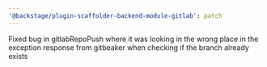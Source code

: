 ```yaml
---
'@backstage/plugin-scaffolder-backend-module-gitlab': patch
---
```


Fixed bug in gitlabRepoPush where it was looking in the wrong place in the exception response from gitbeaker when checking if the branch already exists
